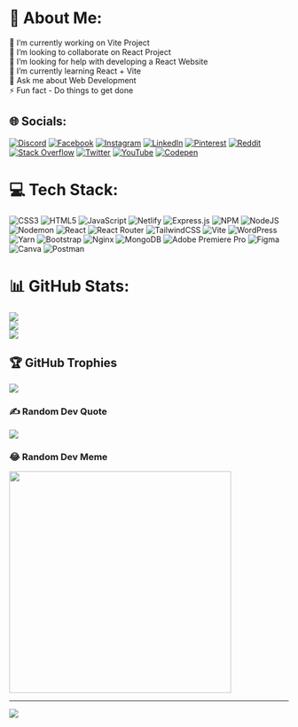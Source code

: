 # 💫 About Me:
🔭 I’m currently working on Vite Project<br>👯 I’m looking to collaborate on React Project<br>🤝 I’m looking for help with developing a React Website<br>🌱 I’m currently learning React + Vite<br>💬 Ask me about Web Development<br>⚡ Fun fact - Do things to get done


## 🌐 Socials:
[![Discord](https://img.shields.io/badge/Discord-%237289DA.svg?logo=discord&logoColor=white)](https://discord.gg/@developer_ankitt) [![Facebook](https://img.shields.io/badge/Facebook-%231877F2.svg?logo=Facebook&logoColor=white)](https://facebook.com/@developer_ankitt) [![Instagram](https://img.shields.io/badge/Instagram-%23E4405F.svg?logo=Instagram&logoColor=white)](https://instagram.com/@developer_ankitt) [![LinkedIn](https://img.shields.io/badge/LinkedIn-%230077B5.svg?logo=linkedin&logoColor=white)](https://linkedin.com/in/@developer_ankitt) [![Pinterest](https://img.shields.io/badge/Pinterest-%23E60023.svg?logo=Pinterest&logoColor=white)](https://pinterest.com/@developer_ankitt) [![Reddit](https://img.shields.io/badge/Reddit-%23FF4500.svg?logo=Reddit&logoColor=white)](https://reddit.com/user/@developer_ankitt) [![Stack Overflow](https://img.shields.io/badge/-Stackoverflow-FE7A16?logo=stack-overflow&logoColor=white)](https://stackoverflow.com/users/@developer_ankitt) [![Twitter](https://img.shields.io/badge/Twitter-%231DA1F2.svg?logo=Twitter&logoColor=white)](https://twitter.com/@developer_ankitt) [![YouTube](https://img.shields.io/badge/YouTube-%23FF0000.svg?logo=YouTube&logoColor=white)](https://youtube.com/@@developer_ankitt) [![Codepen](https://img.shields.io/badge/Codepen-000000?style=for-the-badge&logo=codepen&logoColor=white)](https://codepen.io/@developer_ankitt) 

# 💻 Tech Stack:
![CSS3](https://img.shields.io/badge/css3-%231572B6.svg?style=for-the-badge&logo=css3&logoColor=white) ![HTML5](https://img.shields.io/badge/html5-%23E34F26.svg?style=for-the-badge&logo=html5&logoColor=white) ![JavaScript](https://img.shields.io/badge/javascript-%23323330.svg?style=for-the-badge&logo=javascript&logoColor=%23F7DF1E) ![Netlify](https://img.shields.io/badge/netlify-%23000000.svg?style=for-the-badge&logo=netlify&logoColor=#00C7B7) ![Express.js](https://img.shields.io/badge/express.js-%23404d59.svg?style=for-the-badge&logo=express&logoColor=%2361DAFB) ![NPM](https://img.shields.io/badge/NPM-%23CB3837.svg?style=for-the-badge&logo=npm&logoColor=white) ![NodeJS](https://img.shields.io/badge/node.js-6DA55F?style=for-the-badge&logo=node.js&logoColor=white) ![Nodemon](https://img.shields.io/badge/NODEMON-%23323330.svg?style=for-the-badge&logo=nodemon&logoColor=%BBDEAD) ![React](https://img.shields.io/badge/react-%2320232a.svg?style=for-the-badge&logo=react&logoColor=%2361DAFB) ![React Router](https://img.shields.io/badge/React_Router-CA4245?style=for-the-badge&logo=react-router&logoColor=white) ![TailwindCSS](https://img.shields.io/badge/tailwindcss-%2338B2AC.svg?style=for-the-badge&logo=tailwind-css&logoColor=white) ![Vite](https://img.shields.io/badge/vite-%23646CFF.svg?style=for-the-badge&logo=vite&logoColor=white) ![WordPress](https://img.shields.io/badge/WordPress-%23117AC9.svg?style=for-the-badge&logo=WordPress&logoColor=white) ![Yarn](https://img.shields.io/badge/yarn-%232C8EBB.svg?style=for-the-badge&logo=yarn&logoColor=white) ![Bootstrap](https://img.shields.io/badge/bootstrap-%238511FA.svg?style=for-the-badge&logo=bootstrap&logoColor=white) ![Nginx](https://img.shields.io/badge/nginx-%23009639.svg?style=for-the-badge&logo=nginx&logoColor=white) ![MongoDB](https://img.shields.io/badge/MongoDB-%234ea94b.svg?style=for-the-badge&logo=mongodb&logoColor=white) ![Adobe Premiere Pro](https://img.shields.io/badge/Adobe%20Premiere%20Pro-9999FF.svg?style=for-the-badge&logo=Adobe%20Premiere%20Pro&logoColor=white) ![Figma](https://img.shields.io/badge/figma-%23F24E1E.svg?style=for-the-badge&logo=figma&logoColor=white) ![Canva](https://img.shields.io/badge/Canva-%2300C4CC.svg?style=for-the-badge&logo=Canva&logoColor=white) ![Postman](https://img.shields.io/badge/Postman-FF6C37?style=for-the-badge&logo=postman&logoColor=white)
# 📊 GitHub Stats:
![](https://github-readme-stats.vercel.app/api?username=developer-ankit&theme=blue-green&hide_border=true&include_all_commits=false&count_private=false)<br/>
![](https://github-readme-streak-stats.herokuapp.com/?user=developer-ankit&theme=blue-green&hide_border=true)<br/>
![](https://github-readme-stats.vercel.app/api/top-langs/?username=developer-ankit&theme=blue-green&hide_border=true&include_all_commits=false&count_private=false&layout=compact)

## 🏆 GitHub Trophies
![](https://github-profile-trophy.vercel.app/?username=developer-ankit&theme=radical&no-frame=true&no-bg=true&margin-w=4)

### ✍️ Random Dev Quote
![](https://quotes-github-readme.vercel.app/api?type=horizontal&theme=radical)

### 😂 Random Dev Meme
<img src='https://randommeme-five.vercel.app/' style="height: 400px;"/>

---
[![](https://visitcount.itsvg.in/api?id=developer-ankit&icon=5&color=0)](https://visitcount.itsvg.in)

<!-- Proudly created with GPRM ( https://gprm.itsvg.in ) -->

